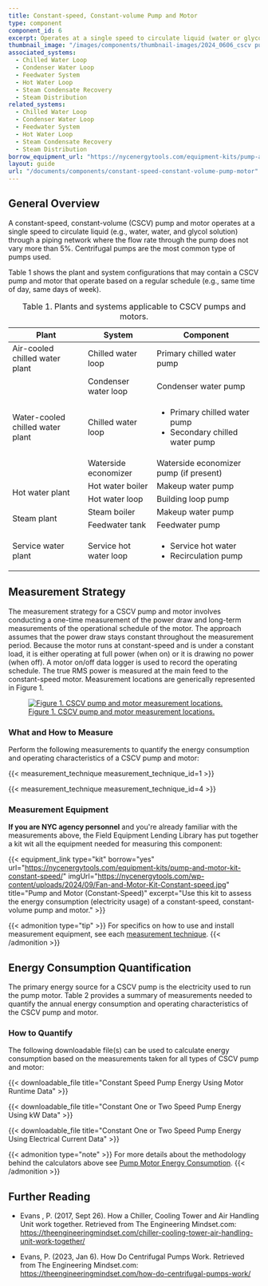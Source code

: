 ```yaml
---
title: Constant-speed, Constant-volume Pump and Motor
type: component
component_id: 6
excerpt: Operates at a single speed to circulate liquid (water or glycol solution) through a piping network.
thumbnail_image: "/images/components/thumbnail-images/2024_0606_cscv pump component_thumbnail_RESIZED-01.jpg"
associated_systems:
  - Chilled Water Loop
  - Condenser Water Loop
  - Feedwater System
  - Hot Water Loop
  - Steam Condensate Recovery
  - Steam Distribution
related_systems:
  - Chilled Water Loop
  - Condenser Water Loop
  - Feedwater System
  - Hot Water Loop
  - Steam Condensate Recovery
  - Steam Distribution
borrow_equipment_url: "https://nycenergytools.com/equipment-kits/pump-and-motor-kit-constant-speed/"
layout: guide
url: "/documents/components/constant-speed-constant-volume-pump-motor"
---
```


## General Overview

A constant-speed, constant-volume (CSCV) pump and motor operates at a single speed to circulate liquid (e.g., water, water, and glycol solution) through a piping network where the flow rate through the pump does not vary more than 5%. Centrifugal pumps are the most common type of pumps used.

Table 1 shows the plant and system configurations that may contain a CSCV pump and motor that operate based on a regular schedule (e.g., same time of day, same days of week).

<div class="table-wrapper">
<table width="100%" cellspacing="0" cellpadding="7">
    <caption>Table 1. Plants and systems applicable to CSCV pumps and motors.</caption>
    <thead>
        <tr>
            <th>
                Plant
            </th>
            <th>
                System
            </th>
            <th>
                Component
            </th>
        </tr>
    </thead>
    <tbody>
        <tr>
            <td>
                Air-cooled chilled water plant
            </td>
            <td>
                Chilled water loop
            </td>
            <td>
                Primary chilled water pump
            </td>
        </tr>
        <tr>
            <td rowspan="3" style="vertical-align: middle;">
                Water-cooled chilled water plant
            </td>
            <td>
                Condenser water loop
            </td>
            <td>
                Condenser water pump
            </td>
        </tr>
        <tr>
            <td>
                Chilled water loop
            </td>
            <td>
                <ul>
                    <li>Primary chilled water pump</li> 
                    <li>Secondary chilled water pump</li>
                </ul>
            </td>
        </tr>
        <tr>
            <td>
                Waterside economizer
            </td>
            <td>
                Waterside economizer pump (if present)
            </td>
        </tr>
        <tr>
            <td rowspan="2" style="vertical-align: middle;">
                Hot water plant
            </td>
            <td>
                Hot water boiler
            </td>
            <td>
                Makeup water pump
            </td>
        </tr>
        <tr>
            <td>
                Hot water loop
            </td>
            <td>
                Building loop pump
            </td>
        </tr>
        <tr>
            <td rowspan="2" style="vertical-align: middle;">
                Steam plant
            </td>
            <td>
                Steam boiler
            </td>
            <td>
                Makeup water pump
            </td>
        </tr>
        <tr>
            <td>
                Feedwater tank
            </td>
            <td>
                Feedwater pump
            </td>
        </tr>
        <tr>
            <td>
                Service water plant
            </td>
            <td>
                Service hot water loop
            </td>
            <td>
                <ul>
                    <li>Service hot water</li> 
                    <li>Recirculation pump</li>
                </ul>
            </td>
        </tr>
    </tbody>
</table> 
</div>

<!-- ## Evaluation of Energy Consumption

The primary energy source for a CSCV pump is the electricity used to run the pump motor. Table 2 provides a summary of measurements needed to quantify the annual energy consumption and operating characteristics of the CSCV pump and motor.

<div class="table-wrapper">
<table width="100%" cellspacing="0" cellpadding="7">
    <caption>Table 2. Key values and measurements to evaluate energy consumption.</caption>
    <thead>
        <tr>
            <th width="28.571428571428573%">
                Component Quantification
            </th>
            <th width="34.76764199655766%">
                Values to be Quantified
            </th>
            <th width="36.660929432013766%">
                Measurement&nbsp;
            </th>
        </tr>
    </thead>
    <tbody>
        <tr>
            <td class="fr-cell-handler " style="vertical-align: top;" width="28.571428571428573%" height="17">
                Electricity usage of a CSCV pump motor
            </td>
            <td style="vertical-align: top;" width="34.76764199655766%">
                <ul>
                    <li>Average hourly power input to the pump motor</li>
                    <li>Average hourly operating time for the pump motor</li>
                </ul>     
            </td>
            <td style="vertical-align: top;" width="36.660929432013766%">
                <ul>
                    <li><a href="/documents/measurement-technique/electrical-spot-measurement">True RMS power of pump motor that drives the pump (kW)</a></li>
                    <a href="/documents/measurement-technique/motor-runtime"><li>Pump motor runtime</li></a>
                </ul>
            </td>
        </tr>
    </tbody>
</table> 
</div> -->

## Measurement Strategy

The measurement strategy for a CSCV pump and motor involves conducting a one-time measurement of the power draw and long-term measurements of the operational schedule of the motor. The approach assumes that the power draw stays constant throughout the measurement period. Because the motor runs at constant-speed and is under a constant load, it is either operating at full power (when on) or it is drawing no power (when off). A motor on/off data logger is used to record the operating schedule. The true RMS power is measured at the main feed to the constant-speed motor. Measurement locations are generically represented in Figure 1.

<a href="/images/components/2024_1023_CSCV_pump component_figure 1.jpg">
<figure class="figure">
  <img src="/images/components/2024_1023_CSCV_pump component_figure 1.jpg" class="figure-img img-fluid rounded zoom" alt=" Figure 1. CSCV pump and motor measurement locations.">
  <figcaption class="figure-caption text-left">Figure 1. CSCV pump and motor measurement locations.</figcaption>
</figure>
</a>

### What and How to Measure

Perform the following measurements to quantify the energy consumption and operating characteristics of a CSCV pump and motor:

{{< measurement_technique measurement_technique_id=1 >}}

{{< measurement_technique measurement_technique_id=4 >}}

### Measurement Equipment

**If you are NYC agency personnel** and you're already familiar with the measurements above, the Field Equipment Lending Library has put together a kit wit all the equipment needed for measuring this component:

<div class="equip-grid">

{{< equipment_link type="kit" borrow="yes" url="https://nycenergytools.com/equipment-kits/pump-and-motor-kit-constant-speed/"
imgUrl="https://nycenergytools.com/wp-content/uploads/2024/09/Fan-and-Motor-Kit-Constant-speed.jpg" title="Pump and Motor (Constant-Speed)" excerpt="Use this kit to assess the energy consumption (electricity usage) of a constant-speed, constant-volume pump and motor." >}}

</div>

{{< admonition type="tip" >}}
For specifics on how to use and install measurement equipment, see each [measurement technique](#what-and-how-to-measure).
{{< /admonition >}}

<!-- ### Measurement Equipment

Table 3 provides the equipment required to carry out the measurements of this component. 

<div class="table-wrapper">
<table width="100%" cellspacing="0" cellpadding="7">
    <caption>Table 3. Measurement equipment.</caption>
    <thead>
        <tr>
            <th>
                Equipment
            </th>
            <th>
                Description
            </th>
            <th>
                Measurement (Units)
            </th>
        </tr>
    </thead>
    <tbody>
        <tr>
            <td>
                <a href="https://nycenergytools.com/wp-content/uploads/2021/04/HOBO-UX90-Motor-On-Off-Logger_UX90-004.jpg">
                <figure class="figure">
                <img src="https://nycenergytools.com/wp-content/uploads/2021/04/HOBO-UX90-Motor-On-Off-Logger_UX90-004.jpg" class="figure-img img-fluid rounded" alt="">
                <figcaption class="figure-caption text-left"></figcaption>
                </figure>
                </a>
                Onset HOBO Motor On/Off Data Logger (UX90-004)
            </td>
            <td>       
                Records when a motor is on and off, as well as runtime. Requires HOBOware software and a USB connection cable for programming and downloading data files.
            </td>
            <td>
                <a href="/documents/measurement-technique/motor-runtime">Motor Runtime (minutes)</a>
            </td>
        </tr>
        <tr>
            <td>
                <a href="https://nycenergytools.com/wp-content/uploads/2021/05/Fluke-345-300x300@2x.jpeg">
                <figure class="figure">
                <img src="https://nycenergytools.com/wp-content/uploads/2021/05/Fluke-345-300x300@2x.jpeg" class="figure-img img-fluid rounded" alt="">
                <figcaption class="figure-caption text-left"></figcaption>
                </figure>
                </a>
                Fluke 345 Power Quality Clamp Meter
            </td>
            <td>
                Multi-purpose electrical measurement tool used to take true RMS power readings over a short period of time.
            </td>
            <td>
                <a href="/documents/measurement-technique/true-rms-power">True RMS Power (kW)</a>
            </td>
        </tr>
    </tbody>
</table> 
</div> -->

## Energy Consumption Quantification

The primary energy source for a CSCV pump is the electricity used to run the pump motor. Table 2 provides a summary of measurements needed to quantify the annual energy consumption and operating characteristics of the CSCV pump and motor.

### How to Quantify

The following downloadable file(s) can be used to calculate energy consumption based on the measurements taken for all types of CSCV pump and motor:

{{< downloadable_file title="Constant Speed Pump Energy Using Motor Runtime Data" >}}

{{< downloadable_file title="Constant One or Two Speed Pump Energy Using kW Data" >}}

{{< downloadable_file title="Constant One or Two Speed Pump Energy Using Electrical Current Data" >}}

{{< admonition type="note" >}}
For more details about the methodology behind the calculators above see [Pump Motor Energy Consumption](/documents/calculation-methodology/pump-motors-energy-consumption).
{{< /admonition >}}

## Further Reading

- Evans , P. (2017, Sept 26). How a Chiller, Cooling Tower and Air Handling Unit work together. Retrieved from The Engineering Mindset.com: https://theengineeringmindset.com/chiller-cooling-tower-air-handling-unit-work-together/

- Evans, P. (2023, Jan 6). How Do Centrifugal Pumps Work. Retrieved from The Engineering Mindset.com: https://theengineeringmindset.com/how-do-centrifugal-pumps-work/